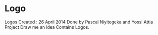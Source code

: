 Logo
====
Logos
Created : 26 April 2014
Done by Pascal Niyitegeka and Yossi Attia
Project Draw me an idea
Contains Logos.
